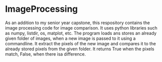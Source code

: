 # ImageProcessing

As an addition to my senior year capstone, this respository contains
the image processing code for image comparison. It uses python libraries 
such as numpy, listdir, os, matplot, etc. The program loads ans stores an already given folder of images, 
when a new image is passed to it using a commandline.
It extract the pixels of the new image and compares it to the already stored pixels from the given folder.
It returns True when the pixels match, False, when there isa difference.
